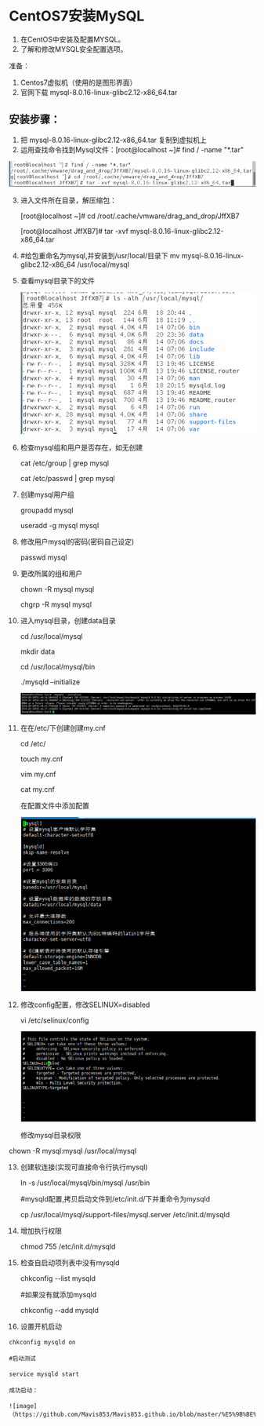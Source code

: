 # CentOS7安装MySQL
1. 在CentOS中安装及配置MYSQL。
2. 了解和修改MYSQL安全配置选项。

准备：

1. Centos7虚拟机（使用的是图形界面）
2. 官网下载 mysql-8.0.16-linux-glibc2.12-x86_64.tar

## 安装步骤：

1. 把 mysql-8.0.16-linux-glibc2.12-x86_64.tar 复制到虚拟机上
2. 运用查找命令找到Mysql文件：[root@localhost ~]# find / -name "*.tar"

  ![image](https://github.com/Mavis853/Mavis853.github.io/blob/master/%E5%9B%BE%E7%89%871.png)

3. 进入文件所在目录，解压缩包：

   [root@localhost ~]# cd /root/.cache/vmware/drag_and_drop/JffXB7

   [root@localhost JffXB7]# tar -xvf mysql-8.0.16-linux-glibc2.12-x86_64.tar

4. #给包重命名为mysql,并安装到/usr/local/目录下 mv mysql-8.0.16-linux-glibc2.12-x86_64 /usr/local/mysql
5. 查看mysql目录下的文件
   
   ![image](https://github.com/Mavis853/Mavis853.github.io/blob/master/%E5%9B%BE%E7%89%872.png)
 
6. 检查mysql组和用户是否存在，如无创建

   cat /etc/group | grep mysql 

   cat /etc/passwd | grep mysql

7. 创建mysql用户组

   groupadd mysql
   
   useradd -g mysql mysql

8. 修改用户mysql的密码(密码自己设定)  

   passwd mysql

9. 更改所属的组和用户

   chown -R mysql mysql 
  
   chgrp -R mysql mysql

10. 进入mysql目录，创建data目录

     cd /usr/local/mysql
  
     mkdir data
  
     cd /usr/local/mysql/bin
  
     ./mysqld –initialize
     
     ![image](https://github.com/Mavis853/Mavis853.github.io/blob/master/%E5%9B%BE%E7%89%876.png)
 
11. 在在/etc/下创建创建my.cnf

     cd /etc/
     
     touch my.cnf
     
     vim my.cnf
     
     cat my.cnf
     
     在配置文件中添加配置
     
     ![image](https://github.com/Mavis853/Mavis853.github.io/blob/master/%E5%9B%BE%E7%89%873.png)

12. 修改config配置，修改SELINUX=disabled

    vi /etc/selinux/config
    
    ![image](https://github.com/Mavis853/Mavis853.github.io/blob/master/%E5%9B%BE%E7%89%874.png)
    
    修改mysql目录权限
    
   chown -R mysql:mysql /usr/local/mysql
   
13. 创建软连接(实现可直接命令行执行mysql)

    ln -s /usr/local/mysql/bin/mysql /usr/bin
   
    #mysqld配置,拷贝启动文件到/etc/init.d/下并重命令为mysqld
   
    cp /usr/local/mysql/support-files/mysql.server  /etc/init.d/mysqld
   
14. 增加执行权限

      chmod 755 /etc/init.d/mysqld
      
15. 检查自启动项列表中没有mysqld

    chkconfig --list mysqld
    
    #如果没有就添加mysqld
    
    chkconfig --add mysqld
    
 16. 设置开机启动
    
    chkconfig mysqld on
    
    #启动测试
    
    service mysqld start
        
    成功启动：
    
    ![image]（https://github.com/Mavis853/Mavis853.github.io/blob/master/%E5%9B%BE%E7%89%875.png）
    







